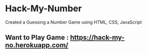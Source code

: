# Hack-My-Number
Created a Guessing a Number Game using HTML, CSS, JavaScript

## Want to Play Game : https://hack-my-no.herokuapp.com/


